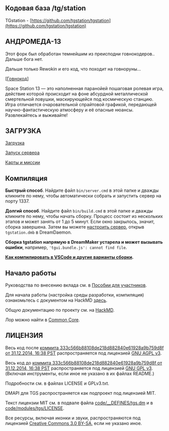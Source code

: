 ## Кодовая база /tg/station

TGstation - [https://github.com/tgstation/tgstation](https://github.com/tgstation/tgstation)

## АНДРОМЕДА-13

Этот форк был обработан темнейшим из преисподни говнокодеров.. Дальше бога нет.

Дальше только Rewokin и его код, что походит на говноруны...

[[Говнокод](.github/images/comics/cultist.gif)]

Space Station 13 — это наполненная паранойей пошаговая ролевая игра, действие которой происходит на фоне абсурдной металлической смертельной ловушки, маскирующейся под космическую станцию. Игра отличается очаровательной спрайтовой графикой, передающей научно-фантастическую атмосферу и её опасные нюансы. Развлекайтесь и выживайте!

## ЗАГРУЗКА

[Загрузка](.github/guides/DOWNLOADING.md)

[Запуск сервера](.github/guides/RUNNING_A_SERVER.md)

[Карты и миссии](.github/guides/MAPS_AND_AWAY_MISSIONS.md)

## Компиляция

**Быстрый способ**. Найдите файл `bin/server.cmd` в этой папке и дважды кликните по нему, чтобы автоматически собрать и запустить сервер на порту 1337.

**Долгий способ**. Найдите файл `bin/build.cmd` в этой папке и дважды кликните по нему, чтобы начать сборку. Процесс состоит из нескольких этапов и может занять от 1 до 5 минут. Если окно закрылось, значит, сборка завершена. Затем вы можете [настроить сервер](.github/guides/RUNNING_A_SERVER.md), открыв `tgstation.dmb` в DreamDaemon.

**Сборка tgstation напрямую в DreamMaker устарела и может вызывать ошибки**, например, `'tgui.bundle.js': cannot find file`.

**[Как компилировать в VSCode и другие варианты сборки](tools/build/README.md).**

## Начало работы

Руководства по внесению вклада см. в [Пособии для участников](.github/CONTRIBUTING.md).

Для начала работы (настройка среды разработки, компиляция) ознакомьтесь с документом на HackMD [здесь](https://hackmd.io/@tgstation/HJ8OdjNBc#tgstation-Development-Guide).

Общую документацию по проекту см. на [HackMD](https://hackmd.io/@tgstation).

Лор можно найти в [Common Core](https://github.com/tgstation/common_core).

## ЛИЦЕНЗИЯ

Весь код после [коммита 333c566b88108de218d882840e61928a9b759d8f от 31.12.2014, 16:38 PST](https://github.com/tgstation/tgstation/commit/333c566b88108de218d882840e61928a9b759d8f) распространяется под лицензией [GNU AGPL v3](https://www.gnu.org/licenses/agpl-3.0.html).

Весь код до [коммита 333c566b88108de218d882840e61928a9b759d8f от 31.12.2014, 16:38 PST](https://github.com/tgstation/tgstation/commit/333c566b88108de218d882840e61928a9b759d8f) распространяется под лицензией [GNU GPL v3](https://www.gnu.org/licenses/gpl-3.0.html). (Включая инструменты, если иное не указано в их файлах README.)

Подробности см. в файлах LICENSE и GPLv3.txt.

DMAPI для TGS распространяется как подпроект под лицензией MIT.

Текст лицензии MIT см. в подвале файла [code/\_\_DEFINES/tgs.dm](./code/__DEFINES/tgs.dm) и в [code/modules/tgs/LICENSE](./code/modules/tgs/LICENSE).

Все ресурсы, включая иконки и звуки, распространяются под лицензией [Creative Commons 3.0 BY-SA](https://creativecommons.org/licenses/by-sa/3.0/), если не указано иное.
